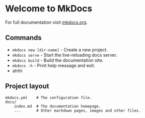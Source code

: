 # Welcome to MkDocs

For full documentation visit [mkdocs.org](https://www.mkdocs.org).

## Commands

* `mkdocs new [dir-name]` - Create a new project.
* `mkdocs serve` - Start the live-reloading docs server.
* `mkdocs build` - Build the documentation site.
* `mkdocs -h` - Print help message and exit.
* ahihi

## Project layout

    mkdocs.yml    # The configuration file.
    docs/
        index.md  # The documentation homepage.
        ...       # Other markdown pages, images and other files.
